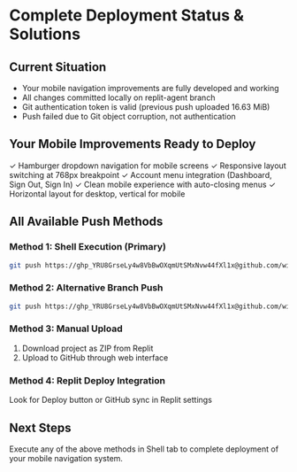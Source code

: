 # Complete Deployment Status & Solutions

## Current Situation
- Your mobile navigation improvements are fully developed and working
- All changes committed locally on replit-agent branch
- Git authentication token is valid (previous push uploaded 16.63 MiB)
- Push failed due to Git object corruption, not authentication

## Your Mobile Improvements Ready to Deploy
✓ Hamburger dropdown navigation for mobile screens
✓ Responsive layout switching at 768px breakpoint
✓ Account menu integration (Dashboard, Sign Out, Sign In)
✓ Clean mobile experience with auto-closing menus
✓ Horizontal layout for desktop, vertical for mobile

## All Available Push Methods

### Method 1: Shell Execution (Primary)
```bash
git push https://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@github.com/wizqo2024/HobbyPlanGen.git replit-agent --force
```

### Method 2: Alternative Branch Push
```bash
git push https://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@github.com/wizqo2024/HobbyPlanGen.git HEAD:main --force
```

### Method 3: Manual Upload
1. Download project as ZIP from Replit
2. Upload to GitHub through web interface

### Method 4: Replit Deploy Integration
Look for Deploy button or GitHub sync in Replit settings

## Next Steps
Execute any of the above methods in Shell tab to complete deployment of your mobile navigation system.